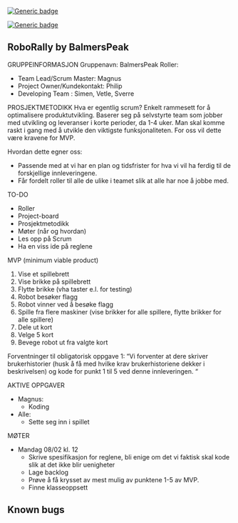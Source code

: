 [![Generic badge](https://img.shields.io/travis/com/inf112-v21/BalmersPeak/development?label=development&style=flat-square
)](https://shields.io/)

[![Generic badge](https://img.shields.io/travis/com/inf112-v21/BalmersPeak/master?label=master&style=flat-square
)](https://shields.io/)




## RoboRally by BalmersPeak

GRUPPEINFORMASJON
Gruppenavn: BalmersPeak
Roller:
- Team Lead/Scrum Master: Magnus
- Project Owner/Kundekontakt: Philip
- Developing Team : Simen, Vetle, Sverre

PROSJEKTMETODIKK
Hva er egentlig scrum?
Enkelt rammesett for å optimalisere produktutvikling. Baserer seg på selvstyrte team som jobber med utvikling 
og leveranser i korte perioder, da 1-4 uker. Man skal komme raskt i gang med å utvikle den viktigste 
funksjonaliteten. For oss vil dette være kravene for MVP.

Hvordan dette egner oss:
- Passende med at vi har en plan og tidsfrister for hva vi vil ha ferdig til de forskjellige innleveringene.
- Får fordelt roller til alle de ulike i teamet slik at alle har noe å jobbe med.

TO-DO
- Roller
- Project-board
- Prosjektmetodikk
- Møter (når og hvordan)
- Les opp på Scrum
- Ha en viss ide på reglene

MVP (minimum viable product)
1. Vise et spillebrett
2. Vise brikke på spillebrett
3. Flytte brikke (vha taster e.l. for testing)
4. Robot besøker flagg
5. Robot vinner ved å besøke flagg
6. Spille fra flere maskiner (vise brikker for alle spillere, flytte brikker for alle spillere)
7. Dele ut kort
8. Velge 5 kort
9. Bevege robot ut fra valgte kort

Forventninger til obligatorisk oppgave 1:
“Vi forventer at dere skriver brukerhistorier (husk å få med hvilke krav brukerhistoriene dekker i beskrivelsen) og kode for punkt 1 til 5 ved denne innleveringen. “

AKTIVE OPPGAVER
- Magnus:
    - Koding
- Alle:
    - Sette seg inn i spillet

MØTER
- Mandag 08/02 kl. 12
    - Skrive spesifikasjon for reglene, bli enige om det vi faktisk skal kode slik at det ikke blir uenigheter
    - Lage backlog
    - Prøve å få krysset av mest mulig av punktene 1-5 av MVP.
    - Finne klasseoppsett


## Known bugs
